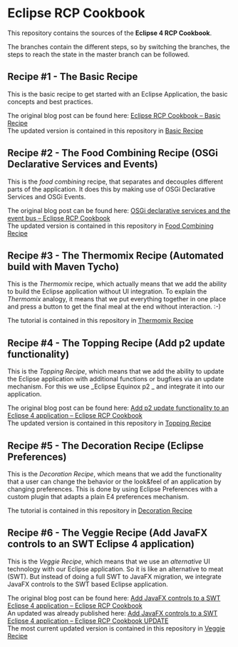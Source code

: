 # Eclipse RCP Cookbook

This repository contains the sources of the **Eclipse 4 RCP Cookbook**.

The branches contain the different steps, so by switching the branches, the steps to reach the state in the master branch can be followed.

## Recipe #1 - The Basic Recipe

This is the basic recipe to get started with an Eclipse Application, the basic concepts and best practices.

The original blog post can be found here: [Eclipse RCP Cookbook – Basic Recipe](https://blog.codecentric.de/en/2015/02/eclipse-rcp-cookbook-basic-recipe/)  
The updated version is contained in this repository in [Basic Recipe](/tutorials/Eclipse_RCP_Cookbook_Basic_Recipe.md)

## Recipe #2 - The Food Combining Recipe (OSGi Declarative Services and Events)

This is the _food combining_ recipe, that separates and decouples different parts of the application. It does this by making use of OSGi Declarative Services and OSGi Events.

The original blog post can be found here: [OSGi declarative services and the event bus – Eclipse RCP Cookbook](https://www.codecentric.de/wissens-hub/blog/osgi-declarative-services-and-the-event-bus-eclipse-rcp-cookbook)  
The updated version is contained in this repository in [Food Combining Recipe](/tutorials/Eclipse_RCP_Cookbook_Services_Events.md)

## Recipe #3 - The Thermomix Recipe (Automated build with Maven Tycho)

This is the _Thermomix_ recipe, which actually means that we add the ability to build the Eclipse application without UI integration. To explain the _Thermomix_ analogy, it means that we put everything together in one place and press a button to get the final meal at the end without interaction. :-)

The tutorial is contained in this repository in [Thermomix Recipe](/tutorials/Eclipse_RCP_Cookbook_Tycho.md)

## Recipe #4 - The Topping Recipe (Add p2 update functionality)

This is the _Topping Recipe_, which means that we add the ability to update the Eclipse application with additional functions or bugfixes via an update mechanism. For this we use _Eclipse Equinox p2 _ and integrate it into our application.

The original blog post can be found here: [Add p2 update functionality to an Eclipse 4 application – Eclipse RCP Cookbook](https://www.codecentric.de/wissens-hub/blog/add-p2-update-functionality-to-an-eclipse-4-application-eclipse-rcp-cookbook)  
The updated version is contained in this repository in [Topping Recipe](/tutorials/Eclipse_RCP_Cookbook_p2.md)

## Recipe #5 - The Decoration Recipe (Eclipse Preferences)

This is the _Decoration Recipe_, which means that we add the functionality that a user can change the behavior or the look&feel of an application by changing preferences. This is done by using Eclipse Preferences with a custom plugin that adapts a plain E4 preferences mechanism.

The tutorial is contained in this repository in [Decoration Recipe](/tutorials/Eclipse_RCP_Cookbook_Preferences.md)

## Recipe #6 - The Veggie Recipe (Add JavaFX controls to an SWT Eclipse 4 application)

This is the _Veggie Recipe_, which means that we use an *alternative* UI technology with our Eclipse application. So it is like an alternative to meat (SWT). But instead of doing a full SWT to JavaFX migration, we integrate JavaFX controls to the SWT based Eclipse application.

The original blog post can be found here: [Add JavaFX controls to a SWT Eclipse 4 application – Eclipse RCP Cookbook](https://www.codecentric.de/wissens-hub/blog/add-javafx-controls-swt-eclipse-4-application-eclipse-rcp-cookbook)  
An updated was already published here: [Add JavaFX controls to a SWT Eclipse 4 application – Eclipse RCP Cookbook UPDATE](https://vogella.com/blog/add-javafx-controls-to-a-swt-eclipse-4-application-eclipse-rcp-cookbook-update/)  
The most current updated version is contained in this repository in [Veggie Recipe](/tutorials/Eclipse_RCP_Cookbook_JavaFX.md)
